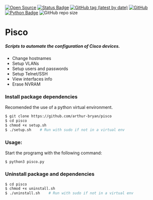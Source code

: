 [![Open Source](https://img.shields.io/badge/-Open%20Source%3F%20Yes%21-3066be?logo=Github&logoColor=white&link=https://github.com/arthur-bryan/pisco)](https://github.com/arthur-bryan/pisco)
[![Status Badge](https://img.shields.io/badge/status-development-3066be)](https://github.com/arthur-bryan/pisco)
[![GitHub tag (latest by date)](https://img.shields.io/github/v/tag/arthur-bryan/pisco)](https://github.com/arthur-bryan/pisco/tags)
[![GitHub](https://img.shields.io/github/license/arthur-bryan/pisco?color=3066be)](https://github.com/arthur-bryan/pisco/blob/master/LICENSE)
[![Python Badge](https://img.shields.io/badge/-Python%203.7+-3066be?logo=Python&logoColor=white&link=https://www.python.org/)](https://www.python.org/) 
![GitHub repo size](https://img.shields.io/github/repo-size/arthur-bryan/pisco)

# Pisco
##### Scripts to automate the configuration of Cisco devices.

* Change hostnames
* Setup VLANs
* Setup users and passwords
* Setup Telnet/SSH
* View interfaces info
* Erase NVRAM

### Install package dependencies

Recomended the use of a python virtual environment.

```sh
$ git clone https://github.com/arthur-bryan/pisco
$ cd pisco
$ chmod +x setup.sh
$ ./setup.sh	# Run with sudo if not in a virtual env
```

### Usage:

Start the programg with the following command:

```
$ python3 pisco.py
```

### Uninstall package and dependencies

```sh
$ cd pisco
$ chmod +x uninstall.sh
$ ./uninstall.sh	# Run with sudo if not in a virtual env
```

